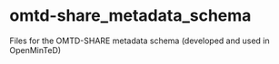 # omtd-share_metadata_schema
Files for the OMTD-SHARE metadata schema (developed and used in OpenMinTeD)

